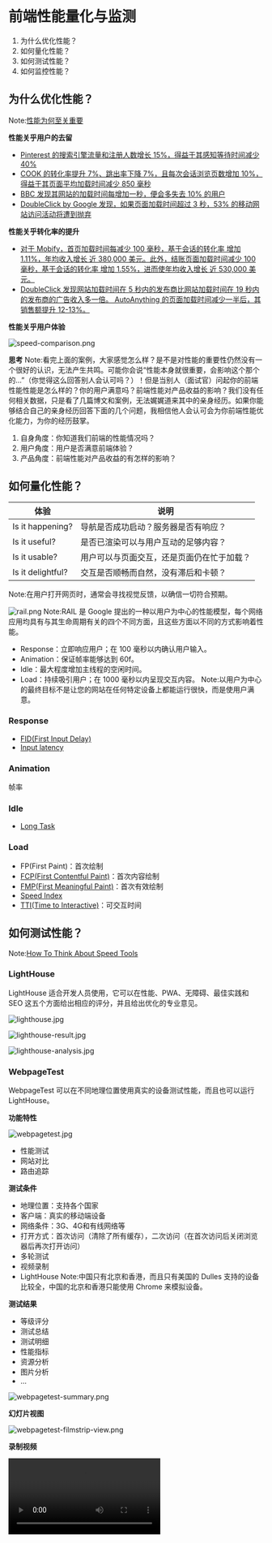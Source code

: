 # 前端性能量化与监测


1. 为什么优化性能？
2. 如何量化性能？
3. 如何测试性能？
4. 如何监控性能？



## 为什么优化性能？
Note:[性能为何至关重要](https://developers.google.com/web/fundamentals/performance/why-performance-matters/)


**性能关乎用户的去留**

- [Pinterest 的搜索引擎流量和注册人数增长 15%，得益于其感知等待时间减少 40%](https://medium.com/@Pinterest_Engineering/driving-user-growth-with-performance-improvements-cfc50dafadd7)
- [COOK 的转化率提升 7%、跳出率下降 7%，且每次会话浏览页数增加 10%，得益于其页面平均加载时间减少 850 毫秒](https://www.nccgroup.trust/uk/about-us/resources/cook-real-user-monitoring-case-study/?style=Website+Performance&resources=Case+Studies)
- [BBC 发现其网站的加载时间每增加一秒，便会多失去 10% 的用户](https://www.creativebloq.com/features/how-the-bbc-builds-websites-that-scale)
- [DoubleClick by Google 发现，如果页面加载时间超过 3 秒，53% 的移动网站访问活动将遭到抛弃](https://www.doubleclickbygoogle.com/articles/mobile-speed-matters/)


**性能关乎转化率的提升**

- [对于 Mobify，首页加载时间每减少 100 毫秒，基于会话的转化率 增加 1.11%，年均收入增长 近 380,000 美元。此外，结账页面加载时间减少 100 毫秒，基于会话的转化率 增加 1.55%，进而使年均收入增长 近 530,000 美元。](http://resources.mobify.com/2016-Q2-mobile-insights-benchmark-report.html)
- [DoubleClick 发现网站加载时间在 5 秒内的发布商比网站加载时间在 19 秒内的发布商的广告收入多一倍。
AutoAnything 的页面加载时间减少一半后，其销售额提升 12-13%。](https://www.doubleclickbygoogle.com/articles/mobile-speed-matters/)


**性能关乎用户体验**

![speed-comparison.png](./img/speed-comparison.png)


**思考**
Note:看完上面的案例，大家感觉怎么样？是不是对性能的重要性仍然没有一个很好的认识，无法产生共鸣。可能你会说“性能本身就很重要，会影响这个那个的...”（你觉得这么回答别人会认可吗？）！但是当别人（面试官）问起你的前端性能性能是怎么样的？你的用户满意吗？前端性能对产品收益的影响？我们没有任何相关数据，只是看了几篇博文和案例，无法娓娓道来其中的亲身经历。如果你能够结合自己的亲身经历回答下面的几个问题，我相信他人会认可会为你前端性能优化能力，为你的经历鼓掌。


1. 自身角度：你知道我们前端的性能情况吗？
2. 用户角度：用户是否满意前端体验？
3. 产品角度：前端性能对产品收益的有怎样的影响？



## 如何量化性能？


| 体验 | 说明 |
| --- | --- |
| Is it happening? | 导航是否成功启动？服务器是否有响应？ |
| Is it useful? | 是否已渲染可以与用户互动的足够内容？ |
| Is it usable? | 用户可以与页面交互，还是页面仍在忙于加载？ |
| Is it delightful? | 交互是否顺畅而自然，没有滞后和卡顿？ |
Note:在用户打开网页时，通常会寻找视觉反馈，以确信一切符合预期。


![rail.png](./img/rail.png)
Note:RAIL 是 Google 提出的一种以用户为中心的性能模型，每个网络应用均具有与其生命周期有关的四个不同方面，且这些方面以不同的方式影响着性能。


- Response：立即响应用户；在 100 毫秒以内确认用户输入。
- Animation：保证帧率能够达到 60f。
- Idle：最大程度增加主线程的空闲时间。
- Load：持续吸引用户；在 1000 毫秒以内呈现交互内容。
Note:以用户为中心的最终目标不是让您的网站在任何特定设备上都能运行很快，而是使用户满意。


### Response

- [FID(First Input Delay)](https://developers.google.com/web/updates/2018/05/first-input-delay)
- [Input latency](https://developers.google.com/web/fundamentals/performance/user-centric-performance-metrics#tracking_input_latency)


### Animation

帧率


### Idle

- [Long Task](https://codesandbox.io/embed/6zrwv4ro4n?fontsize=14)


### Load

- FP(First Paint)：首次绘制
- [FCP(First Contentful Paint)](https://developers.google.com/web/tools/lighthouse/audits/first-contentful-paint)：首次内容绘制
- [FMP(First Meaningful Paint)](https://developers.google.com/web/tools/lighthouse/audits/first-meaningful-paint)：首次有效绘制
- [Speed Index](https://developers.google.com/web/tools/lighthouse/audits/speed-index#how)
- [TTI(Time to Interactive)](https://developers.google.com/web/tools/lighthouse/audits/time-to-interactive)：可交互时间



## 如何测试性能？
Note:[How To Think About Speed Tools](https://developers.google.com/web/fundamentals/performance/speed-tools/)


### LightHouse

LightHouse 适合开发人员使用，它可以在性能、PWA、无障碍、最佳实践和 SEO 这五个方面给出相应的评分，并且给出优化的专业意见。


![lighthouse.jpg](./img/lighthouse.jpg)


![lighthouse-result.jpg](./img/lighthouse-result.jpg)


![lighthouse-analysis.jpg](./img/lighthouse-analysis.jpg)


### WebpageTest

WebpageTest 可以在不同地理位置使用真实的设备测试性能，而且也可以运行 LightHouse。


**功能特性**

![webpagetest.jpg](./img/webpagetest.jpg)


- 性能测试
- 网站对比
- 路由追踪


**测试条件**

- 地理位置：支持各个国家
- 客户端：真实的移动端设备
- 网络条件：3G、4G和有线网络等
- 打开方式：首次访问（清除了所有缓存），二次访问（在首次访问后关闭浏览器后再次打开访问）
- 多轮测试
- 视频录制
- LightHouse
Note:中国只有北京和香港，而且只有美国的 Dulles 支持的设备比较全，中国的北京和香港只能使用 Chrome 来模拟设备。


**测试结果**

- 等级评分
- 测试总结
- 测试明细
- 性能指标
- 资源分析
- 图片分析
- ...


![webpagetest-summary.png](./img/webpagetest-summary.png)


**幻灯片视图**

![webpagetest-filmstrip-view.png](./img/webpagetest-filmstrip-view.png)


**录制视频**

<video src="./img/webpagetest.mp4" controls>


**测试明细**

![webpagetest-detail.png](./img/webpagetest-detail.png)


**图片分析**

![webpagetest-image.png](./img/webpagetest-image.png)


**路由追踪**

![webpagetest-traceroute.jpg](./img/webpagetest-traceroute.jpg)


### PageSpeed Insights

PageSpeed Insights 能够针对移动设备和桌面设备生成网页的实际性能报告，并能够提供关于如何改进相应网页的建议。
Note:PageSpeed Insights 实际上就是 LightHouse 的一个在线版本，可以自动在移动设备和桌面设备测试性能，并给出两种设备上的测试结果。


![pagespeed-insights.jpg](./img/pagespeed-insights.jpg)


![pagespeed-insights-moble.png](./img/pagespeed-insights-moble.png)


### TestMySite

TestMySite 可以诊断不同设备(3G / 4G)上的网页性能，而且提供了一些小工具来辅助分析性能。

- 竞品网站速度对比

    支持选择不同国家和不同网络情况

- 计算性能对收益的影响


![testmysite.bmp](./img/testmysite.bmp)


![testmysite-performance.jpg](./img/testmysite-performance.jpg)


![benchmark-industry-leaders.jpg](./img/benchmark-industry-leaders.jpg)


![evaluate-the-impact-of-a-faster-site.jpg](./img/evaluate-the-impact-of-a-faster-site.jpg)


### Chrome Developer Tools

分析页面的运行情况，排查和调试性能瓶颈。
Note:Chrome 开发者工具提供了一系列的工具用于不同场景的调试，如网络审查，性能审查，内存分析等，这需要专门做 Chrome 开发者工具的使用教程。


### 总结


**开发人员**

1. 使用 LightHouse 模拟不同场景（设备性能和网络条件）下分析性能，并按指导意见进行优化；
2. 使用 WebPageTest 测试真实的移动端设备和网络情况来分析性能；
3. 使用 Chrome 开发者工具去调试解决性能为题。


**测试人员**

使用 PageSpeed Insights 测试性能
Note:可以考虑自己搭建 WebPageTest 服务器给测试人员使用。


**产品或其他**

使用 TestMySite 查看性能，对比竞品的网页加载速度，并计算性能对收益的影响。


### 思考

1. WebpageTest 可供国内测试的地理位置和设备太少，怎么解决该问题？
2. 使用 PageSpeed Insights 和 TestMySite 需要翻墙，而且它们提供的模拟环境不一定适用于我们？是否可以基于 WebpageTest 定制适用于我们自己的测试工具呢？
3. 开发者工具怎么使用 Chrome 开发者工具来分析性能，有哪些使用场景和小技巧？
4. 开发人员很少关心性能问题，怎样在统一在开发流程里加入性能自测这一项呢？
Note:https://github.com/thedaviddias/Front-End-Performance-Checklist



## 如何监控性能？
Note:[Assessing Loading Performance in Real Life with Navigation and Resource Timing](https://developers.google.com/web/fundamentals/performance/navigation-and-resource-timing/) / [Monitor and analyze the app](https://developers.google.com/web/fundamentals/performance/webpack/monitor-and-analyze)


### 有哪些东西可以统计？

1. 业务

    - 访问：PV、UV、页面来源、停留时长、到达深度
    - 点击：页面总点击量、人均点击量、点击热力图

2. 性能：白屏时间、首屏时间、可交互时间...
3. 错误：异常信息、异常所在文件、异常浏览器、异常堆栈信息...
Note:我们已经有业务和错误统计，但是还没有性能统计。


### 为什么要监控性能？

1. 可以使用单个指标来衡量用户体验；
2. 可以使用单个“代表用户”来衡量用户体验；
3. 我（开发人员）自己访问网站时加载速度很快，我的用户也行。
4. ...
Note:[以用户为中心的性能指标](https://developers.google.com/web/fundamentals/performance/user-centric-performance-metrics#_1)，我们现在常常听到人们这样说：我已经测试我的应用，加载时间为 X.XX 秒。但实际上，应用的加载时间会因为用户不同而有很大的变化，具体取决于用户的设备功能以及网络状况，以单个数字的形式呈现加载时间忽略了遭遇过长加载时间的用户。而且，加载并非单一的时刻，而是一种任何单一指标都无法全面衡量的体验。 在加载过程中，有多个时刻都会影响到用户对速度的感知，如果只关注其中某个时刻，就可能会遗漏其余时间内用户感受到的不良体验。


![perf-metrics-histogram.png](./img/perf-metrics-histogram.png)
Note:X 轴上的数字显示加载时间，而 Y 轴上条的高度显示体验到特定时间段中加载时间的用户相对数量。 正如此图表所示，虽然最大的用户群体验到的加载时间不到 1 或 2 秒，但仍有很多用户体验到相当长的加载时间。


![apm1.png](./img/apm1.png)


![apm3.png](./img/apm3.png)


### 怎么实现监控系统？


W3C 制定了跟浏览器性能相关的 Performance API，可以检测以下几个维度的性能数据：

- 导航
- 资源
- 绘制
- 帧率
- CPU 空闲
- 自定义


#### 导航

![timestamp-diagram.svg](./img/timestamp-diagram.svg)

Note:导航加载指的是浏览器 HTML 文档加载时间。


**使用方式**

1. [`Performance​Timing`](https://developer.mozilla.org/en-US/docs/Web/API/PerformanceTiming)：第一版接口，大部分浏览器已经支持，规范文档参考 [Navigation Timing](https://www.w3.org/TR/navigation-timing/#sec-navigation-timing-interface)
2. [`PerformanceNavigationTiming`](https://developer.mozilla.org/en-US/docs/Web/API/PerformanceNavigationTiming)：第二版接口，已经不少浏览器支持，规范文档参考 [Navigation Timing Level 2](https://w3c.github.io/navigation-timing/#sec-PerformanceNavigationTiming)

Note:目前，W3C 已经制定了两个版本关于导航加载时长获取接口的规范。


`Performance​Timing`

![performance-timing.jpg](./img/performance-timing.jpg)

Note:`Performance​Timing` 的相关数据可以直接访问 `window.performance.timing` 获取，浏览器在每个 HTML 页面上自动实例化一个 `PerformanceTiming` 对象并赋值给 `window.performance.timing`，包含一系列如上图所示的导航加载时间数据。


`PerformanceNavigationTiming`

![performance-navigation-timing.jpg](./img/performance-navigation-timing.jpg)

Note:`PerformanceNavigationTiming` 的相关数据可以通过 `window.performance` 的方法 `getEntries`、`getEntriesByName` 和 `getEntriesByType` 来获取。这几个接口返回一个数组，该数组包含各种性能指标数据，其中包含 `PerformanceNavigationTiming` 的实例，该实例所包含的性能数据参见上图。这两个版本的导航性能接口能获取的数据维度基本一致，都包含该上图所示的相关节点数据。但是，他们存在一个主要的不同点在于 `Performance​Timing` 使用传统的时间戳来给各个节点属性赋值，而 `PerformanceNavigationTiming` 采用了高精度时间。


#### 资源加载

Performance 接口提供了获取网页资源加载相关的性能数据，这些资源包括：`XMLHttpRequest`、`<SVG>`、图片、样式和脚本等。有关资源加载的性能数据可以通过`window.performance` 的方法 `getEntries`、`getEntriesByName` 和 `getEntriesByType` 来获取，此外，也可以使用 `Performance​Observer` 来监听获取。


![performance-resource.jpg](./img/performance-resource.jpg)


### 首次绘制 / 首次内容绘制

首次绘制是指浏览器将构造好的渲染树渲染成屏幕像素的时机点，而首次内容绘制是指具体内容，如文本和图片等，渲染到屏幕上的时间。有关绘制时间的性能数据都存储在 `Performance​Paint​Timing` 对象示例中。


1. `window.performance.getEntriesByType('paint')`
2. `window.performance.getEntriesByName('first-paint')` / `window.performance.getEntriesByName('first-contentful-paint')`
3. `window.performance.getEntries()`：在返回的数组中过滤出相关数据


![performance-paint.jpg](./img/performance-paint.jpg)


#### 帧率

帧率相关的性能数据被封装在 `Performance​Paint​Timing` 对象实例中，可以通过以下方式获取：

```
window.performance.getEntriesByType('frame');
window.performance.getEntries();
```

Note:截止到目前（201904），帧率相关的性能指标数据接口还没有相关浏览器支持，需要监测帧率可以通过 `requestAnimationframe` 来模拟实现。


#### 耗时较长的任务

`Performance​Long​Task​Timing` 封装了耗时较长的任务的性能数据，可以通过以下方式获取：

```js
new PerformanceObserver(function (performance​Long​Task​Timing) {
  // 事件回调
}).observe({ entryTypes: ['longtask'] })
```

Note:目前这个 API 还在实验当中，没有得到浏览器的广泛支持，目前只有 Chrome 和安卓支持。但类似帧率，可以使用 `requestAnimationframe` 来模拟实现。


#### 自定义性能测试

Performance 提供了一套基于高精度时间的性能测试接口。


- [`performance.mark`](https://developer.mozilla.org/en-US/docs/Web/API/Performance/mark)
- [`performance.measure`](https://developer.mozilla.org/en-US/docs/Web/API/Performance/measure)
- [`PerformanceMark`](https://developer.mozilla.org/en-US/docs/Web/API/PerformanceMark)
- [`Performance​Measure`](https://developer.mozilla.org/en-US/docs/Web/API/PerformanceMeasure)


#### 查询性能数据

[`PerformanceEntry`](https://developer.mozilla.org/en-US/docs/Web/API/PerformanceEntry) 代表了各类性能测量的指标。

- `PerformanceMark`
- `PerformanceMeasure`
- `PerformanceFrameTiming`
- `PerformanceNavigationTiming`
- `PerformanceResourceTiming`
- `PerformancePaintTiming`
- `Performance​Long​Task​Timing`
- ...


- `performance.getEntries`：查询全部
- `performance.getEntriesByType`：按类型查找，如：导航是 `'navigation'`,资源是 `'resource'`
- `performance.getEntriesByName`：每个类型下可能有不同名称的性能指标，例如：绘制类型是 `paint`，分为 `'first-paint'` 和 `'first-contentful-paint'`


#### 监听性能数据

`Performance​Observer` 用于监听性能指标的测量事件。

```js
function perf_observer(list, observer) { 
   // Process the "measure" event 
} 
var observer2 = new PerformanceObserver(perf_observer); 
observer2.observe({ entryTypes: ["measure"] });
```


#### 清除性能缓存

由于在一个网页应用中资源的数量是不确定的，一个复杂的应用可能包含成败上千的资源请求，浏览器不可能全部存储这些资源加载的性能数据。所以 Performance 还提供了以下几个相关的方法来控制缓存：


- [`performance.clearResourceTimings`](https://developer.mozilla.org/en-US/docs/Web/API/Performance/clearResourceTimings)
- [`performance.onresourcetimingbufferfull`](https://developer.mozilla.org/en-US/docs/Web/API/Performance/onresourcetimingbufferfull)
- [`performance.setResourceTimingBufferSize`](https://developer.mozilla.org/en-US/docs/Web/API/Performance/setResourceTimingBufferSize)
- [`performance.clearMarks`](https://developer.mozilla.org/en-US/docs/Web/API/Performance/clearMarks)
- [`performance.clearMeasures`](https://developer.mozilla.org/en-US/docs/Web/API/Performance/clearMeasures)


#### 高精度时间

- [`performance.now`](https://developer.mozilla.org/en-US/docs/Web/API/Performance/now)
- [`performance.timeOrigin`](https://developer.mozilla.org/en-US/docs/Web/API/Performance/timeOrigin)：返回一个高精度的时间戳，例如：`1518354643295.86`
- [`performance.toJSON`](https://developer.mozilla.org/en-US/docs/Web/API/Performance/toJSON)


#### 兼容性

![performance-compatibility.jpg](./img/performance-compatibility.jpg)



## TODO

1. 性能优化规范
2. 性能测试工具
2. 性能监控平台
